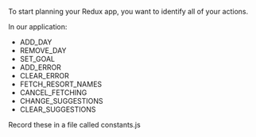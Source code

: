 To start planning your Redux app, you want to identify all of your actions.

In our application:
- ADD_DAY
- REMOVE_DAY
- SET_GOAL
- ADD_ERROR
- CLEAR_ERROR
- FETCH_RESORT_NAMES
- CANCEL_FETCHING
- CHANGE_SUGGESTIONS
- CLEAR_SUGGESTIONS

Record these in a file called constants.js